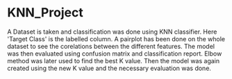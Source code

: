 # KNN_Project
A Dataset is taken and classification was done using KNN classifier.
Here 'Target Class' is the labelled column.
A pairplot has been done on the whole dataset to see the corelations between the different features.
The model was then evaluated using confusion matrix and classification report.
Elbow method was later used to find the best K value.
Then the model was again created using the new K value and the necessary evaluation was done.
